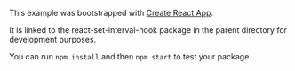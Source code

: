 This example was bootstrapped with [Create React App](https://github.com/facebook/create-react-app).

It is linked to the react-set-interval-hook package in the parent directory for development purposes.

You can run `npm install` and then `npm start` to test your package.

